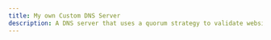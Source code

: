 ```yaml
---
title: My own Custom DNS Server
description: A DNS server that uses a quorum strategy to validate websites
---
```


